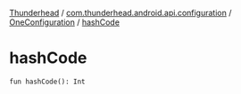 [Thunderhead](../../index.md) / [com.thunderhead.android.api.configuration](../index.md) / [OneConfiguration](index.md) / [hashCode](./hash-code.md)

# hashCode

`fun hashCode(): Int`